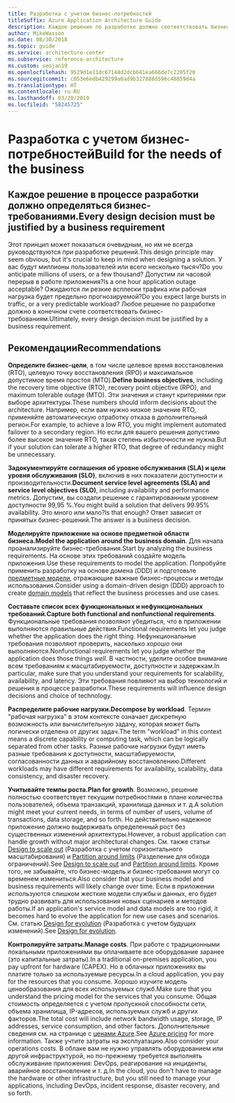 ```yaml
---
title: Разработка с учетом бизнес-потребностей
titleSuffix: Azure Application Architecture Guide
description: Каждое решение по разработке должно соответствовать бизнес-требованиям.
author: MikeWasson
ms.date: 08/30/2018
ms.topic: guide
ms.service: architecture-center
ms.subservice: reference-architecture
ms.custom: seojan19
ms.openlocfilehash: 9529d1e11dc67144d2dcb641ea666de7c2205f20
ms.sourcegitcommit: c053e6edb429299a0ad9b327888d596c48859d4a
ms.translationtype: HT
ms.contentlocale: ru-RU
ms.lasthandoff: 03/20/2019
ms.locfileid: "58245725"
---
```

# <a name="build-for-the-needs-of-the-business"></a><span data-ttu-id="28f18-103">Разработка с учетом бизнес-потребностей</span><span class="sxs-lookup"><span data-stu-id="28f18-103">Build for the needs of the business</span></span>

## <a name="every-design-decision-must-be-justified-by-a-business-requirement"></a><span data-ttu-id="28f18-104">Каждое решение в процессе разработки должно определяться бизнес-требованиями.</span><span class="sxs-lookup"><span data-stu-id="28f18-104">Every design decision must be justified by a business requirement</span></span>

<span data-ttu-id="28f18-105">Этот принцип может показаться очевидным, но им не всегда руководствуются при разработке решений.</span><span class="sxs-lookup"><span data-stu-id="28f18-105">This design principle may seem obvious, but it's crucial to keep in mind when designing a solution.</span></span> <span data-ttu-id="28f18-106">У вас будут миллионы пользователей или всего несколько тысяч?</span><span class="sxs-lookup"><span data-stu-id="28f18-106">Do you anticipate millions of users, or a few thousand?</span></span> <span data-ttu-id="28f18-107">Допустим ли часовой перерыв в работе приложения?</span><span class="sxs-lookup"><span data-stu-id="28f18-107">Is a one hour application outage acceptable?</span></span> <span data-ttu-id="28f18-108">Ожидаются ли резкие всплески трафика или рабочая нагрузка будет предельно прогнозируемой?</span><span class="sxs-lookup"><span data-stu-id="28f18-108">Do you expect large bursts in traffic, or a very predictable workload?</span></span> <span data-ttu-id="28f18-109">Любое решение по разработке должно в конечном счете соответствовать бизнес-требованиям.</span><span class="sxs-lookup"><span data-stu-id="28f18-109">Ultimately, every design decision must be justified by a business requirement.</span></span>

## <a name="recommendations"></a><span data-ttu-id="28f18-110">Рекомендации</span><span class="sxs-lookup"><span data-stu-id="28f18-110">Recommendations</span></span>

<span data-ttu-id="28f18-111">**Определите бизнес-цели**, в том числе целевое время восстановления (RTO), целевую точку восстановления (RPO) и максимальное допустимое время простоя (MTO).</span><span class="sxs-lookup"><span data-stu-id="28f18-111">**Define business objectives**, including the recovery time objective (RTO), recovery point objective (RPO), and maximum tolerable outage (MTO).</span></span> <span data-ttu-id="28f18-112">Эти значения и станут критериями при выборе архитектуры.</span><span class="sxs-lookup"><span data-stu-id="28f18-112">These numbers should inform decisions about the architecture.</span></span> <span data-ttu-id="28f18-113">Например, если вам нужно низкое значение RTO, применяйте автоматическую отработку отказа в дополнительный регион.</span><span class="sxs-lookup"><span data-stu-id="28f18-113">For example, to achieve a low RTO, you might implement automated failover to a secondary region.</span></span> <span data-ttu-id="28f18-114">Но если для вашего решения допустимо более высокое значение RTO, такая степень избыточности не нужна.</span><span class="sxs-lookup"><span data-stu-id="28f18-114">But if your solution can tolerate a higher RTO, that degree of redundancy might be unnecessary.</span></span>

<span data-ttu-id="28f18-115">**Задокументируйте соглашения об уровне обслуживания (SLA) и цели уровня обслуживания (SLO)**, включив в них показатели доступности и производительности.</span><span class="sxs-lookup"><span data-stu-id="28f18-115">**Document service level agreements (SLA) and service level objectives (SLO)**, including availability and performance metrics.</span></span> <span data-ttu-id="28f18-116">Допустим, вы создали решение с гарантированным уровнем доступности 99,95 %.</span><span class="sxs-lookup"><span data-stu-id="28f18-116">You might build a solution that delivers 99.95% availability.</span></span> <span data-ttu-id="28f18-117">Это много или мало?</span><span class="sxs-lookup"><span data-stu-id="28f18-117">Is that enough?</span></span> <span data-ttu-id="28f18-118">Ответ зависит от принятых бизнес-решений.</span><span class="sxs-lookup"><span data-stu-id="28f18-118">The answer is a business decision.</span></span>

<span data-ttu-id="28f18-119">**Моделируйте приложение на основе предметной области бизнеса.**</span><span class="sxs-lookup"><span data-stu-id="28f18-119">**Model the application around the business domain**.</span></span> <span data-ttu-id="28f18-120">Для начала проанализируйте бизнес-требования.</span><span class="sxs-lookup"><span data-stu-id="28f18-120">Start by analyzing the business requirements.</span></span> <span data-ttu-id="28f18-121">На основе этих требований создайте модель приложения.</span><span class="sxs-lookup"><span data-stu-id="28f18-121">Use these requirements to model the application.</span></span> <span data-ttu-id="28f18-122">Попробуйте применить разработку на основе домена (DDD) и подготовьте [предметные модели][domain-model], отражающие важные бизнес-процессы и методы использования.</span><span class="sxs-lookup"><span data-stu-id="28f18-122">Consider using a domain-driven design (DDD) approach to create [domain models][domain-model] that reflect the business processes and use cases.</span></span>

<span data-ttu-id="28f18-123">**Составьте список всех функциональных и нефункциональных требований.**</span><span class="sxs-lookup"><span data-stu-id="28f18-123">**Capture both functional and nonfunctional requirements**.</span></span> <span data-ttu-id="28f18-124">Функциональные требования позволяют убедиться, что в приложении выполняются правильные действия.</span><span class="sxs-lookup"><span data-stu-id="28f18-124">Functional requirements let you judge whether the application does the right thing.</span></span> <span data-ttu-id="28f18-125">Нефункциональные требования позволяют проверить, насколько *хорошо* они выполняются.</span><span class="sxs-lookup"><span data-stu-id="28f18-125">Nonfunctional requirements let you judge whether the application does those things *well*.</span></span> <span data-ttu-id="28f18-126">В частности, уделите особое внимание всем требованиям к масштабируемости, доступности и задержкам.</span><span class="sxs-lookup"><span data-stu-id="28f18-126">In particular, make sure that you understand your requirements for scalability, availability, and latency.</span></span> <span data-ttu-id="28f18-127">Эти требования повлияют на выбор технологий и решения в процессе разработки.</span><span class="sxs-lookup"><span data-stu-id="28f18-127">These requirements will influence design decisions and choice of technology.</span></span>

<span data-ttu-id="28f18-128">**Распределите рабочие нагрузки.**</span><span class="sxs-lookup"><span data-stu-id="28f18-128">**Decompose by workload**.</span></span> <span data-ttu-id="28f18-129">Термин "рабочая нагрузка" в этом контексте означает дискретную возможность или вычислительную задачу, которая может быть логически отделена от других задач.</span><span class="sxs-lookup"><span data-stu-id="28f18-129">The term "workload" in this context means a discrete capability or computing task, which can be logically separated from other tasks.</span></span> <span data-ttu-id="28f18-130">Разные рабочие нагрузки будут иметь разные требования к доступности, масштабируемости, согласованности данных и аварийному восстановлению.</span><span class="sxs-lookup"><span data-stu-id="28f18-130">Different workloads may have different requirements for availability, scalability, data consistency, and disaster recovery.</span></span>

<span data-ttu-id="28f18-131">**Учитывайте темпы роста.**</span><span class="sxs-lookup"><span data-stu-id="28f18-131">**Plan for growth**.</span></span> <span data-ttu-id="28f18-132">Возможно, решение полностью соответствует текущим потребностями в плане количества пользователей, объема транзакций, хранилища данных и т. д.</span><span class="sxs-lookup"><span data-stu-id="28f18-132">A solution might meet your current needs, in terms of number of users, volume of transactions, data storage, and so forth.</span></span> <span data-ttu-id="28f18-133">Но действительно надежное приложение должно выдерживать определенный рост без существенных изменений архитектуры.</span><span class="sxs-lookup"><span data-stu-id="28f18-133">However, a robust application can handle growth without major architectural changes.</span></span> <span data-ttu-id="28f18-134">См. также статьи [Design to scale out](scale-out.md) (Разработка с учетом горизонтального масштабирования) и [Partition around limits](partition.md) (Разделение для обхода ограничений).</span><span class="sxs-lookup"><span data-stu-id="28f18-134">See [Design to scale out](scale-out.md) and [Partition around limits](partition.md).</span></span> <span data-ttu-id="28f18-135">Кроме того, не забывайте, что бизнес-модель и бизнес-требования могут со временем измениться.</span><span class="sxs-lookup"><span data-stu-id="28f18-135">Also consider that your business model and business requirements will likely change over time.</span></span> <span data-ttu-id="28f18-136">Если в приложении используются слишком жесткие модели службы и данных, его будет трудно развивать для использования новых сценариев и методов работы.</span><span class="sxs-lookup"><span data-stu-id="28f18-136">If an application's service model and data models are too rigid, it becomes hard to evolve the application for new use cases and scenarios.</span></span> <span data-ttu-id="28f18-137">См. статью [Design for evolution](design-for-evolution.md) (Разработка с учетом будущих изменений).</span><span class="sxs-lookup"><span data-stu-id="28f18-137">See [Design for evolution](design-for-evolution.md).</span></span>

<span data-ttu-id="28f18-138">**Контролируйте затраты.**</span><span class="sxs-lookup"><span data-stu-id="28f18-138">**Manage costs**.</span></span> <span data-ttu-id="28f18-139">При работе с традиционными локальными приложениями вы оплачиваете все оборудование заранее (это капитальные затраты).</span><span class="sxs-lookup"><span data-stu-id="28f18-139">In a traditional on-premises application, you pay upfront for hardware (CAPEX).</span></span> <span data-ttu-id="28f18-140">Но в облачных приложениях вы платите только за используемые ресурсы.</span><span class="sxs-lookup"><span data-stu-id="28f18-140">In a cloud application, you pay for the resources that you consume.</span></span> <span data-ttu-id="28f18-141">Хорошо изучите модель ценообразования для всех используемых служб.</span><span class="sxs-lookup"><span data-stu-id="28f18-141">Make sure that you understand the pricing model for the services that you consume.</span></span> <span data-ttu-id="28f18-142">Общая стоимость определяется с учетом пропускной способности сети, объема хранилища, IP-адресов, используемых служб и других факторов.</span><span class="sxs-lookup"><span data-stu-id="28f18-142">The total cost will include network bandwidth usage, storage, IP addresses, service consumption, and other factors.</span></span> <span data-ttu-id="28f18-143">Дополнительные сведения см. на странице с [ценами Azure][pricing].</span><span class="sxs-lookup"><span data-stu-id="28f18-143">See [Azure pricing][pricing] for more information.</span></span> <span data-ttu-id="28f18-144">Также учтите затраты на эксплуатацию.</span><span class="sxs-lookup"><span data-stu-id="28f18-144">Also consider your operations costs.</span></span> <span data-ttu-id="28f18-145">В облаке вам не нужно управлять оборудованием или другой инфраструктурой, но по-прежнему требуется выполнять обслуживание приложения: DevOps, реагирование на инциденты, аварийное восстановление и т. д.</span><span class="sxs-lookup"><span data-stu-id="28f18-145">In the cloud, you don't have to manage the hardware or other infrastructure, but you still need to manage your applications, including DevOps, incident response, disaster recovery, and so forth.</span></span>

[domain-model]: https://martinfowler.com/eaaCatalog/domainModel.html
[pricing]: https://azure.microsoft.com/pricing/
